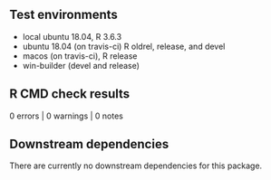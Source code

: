 ## Test environments
* local ubuntu 18.04, R 3.6.3
* ubuntu 18.04 (on travis-ci) R oldrel, release, and devel
* macos (on travis-ci), R release
* win-builder (devel and release)

## R CMD check results

0 errors | 0 warnings | 0 notes

## Downstream dependencies

There are currently no downstream dependencies for this package.
